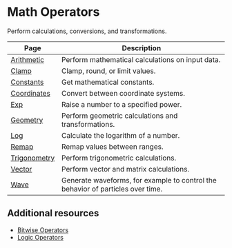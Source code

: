 # Math Operators

Perform calculations, conversions, and transformations.

| **Page** | **Description** |
| --- | --- |
| [Arithmetic](Arithmetic.md) | Perform mathematical calculations on input data. |
| [Clamp](Clamp.md) | Clamp, round, or limit values. |
| [Constants](Constants.md) | Get mathematical constants. |
| [Coordinates](Coordinates.md) | Convert between coordinate systems. |
| [Exp](Operator-Exp.md) | Raise a number to a specified power. |
| [Geometry](Geometry.md) | Perform geometric calculations and transformations. |
| [Log](Operator-Log.md) | Calculate the logarithm of a number. |
| [Remap](Remap.md) | Remap values between ranges. |
| [Trigonometry](Trigonometry.md) | Perform trigonometric calculations. |
| [Vector](Vector.md) | Perform vector and matrix calculations. |
| [Wave](Wave.md) | Generate waveforms, for example to control the behavior of particles over time. |

## Additional resources

- [Bitwise Operators](Bitwise.md)
- [Logic Operators](Logic.md)
